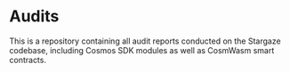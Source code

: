 # Audits

This is a repository containing all audit reports conducted on the Stargaze codebase, including Cosmos SDK modules as well as CosmWasm smart contracts.
